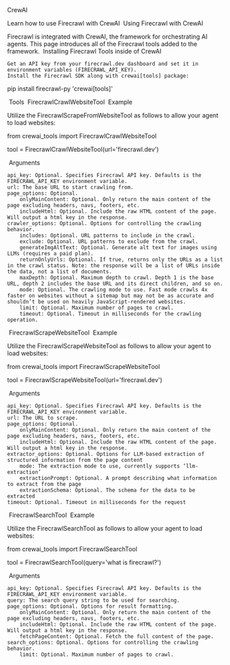 CrewAI

Learn how to use Firecrawl with CrewAI
​
Using Firecrawl with CrewAI

Firecrawl is integrated with CrewAI, the framework for orchestrating AI agents. This page introduces all of the Firecrawl tools added to the framework.
​
Installing Firecrawl Tools inside of CrewAI

    Get an API key from your firecrawl.dev dashboard and set it in environment variables (FIRECRAWL_API_KEY).
    Install the Firecrawl SDK along with crewai[tools] package:

pip install firecrawl-py 'crewai[tools]'

​
Tools
​
FirecrawlCrawlWebsiteTool
​
Example

Utilize the FirecrawlScrapeFromWebsiteTool as follows to allow your agent to load websites:

from crewai_tools import FirecrawlCrawlWebsiteTool

tool = FirecrawlCrawlWebsiteTool(url='firecrawl.dev')

​
Arguments

    api_key: Optional. Specifies Firecrawl API key. Defaults is the FIRECRAWL_API_KEY environment variable.
    url: The base URL to start crawling from.
    page_options: Optional.
        onlyMainContent: Optional. Only return the main content of the page excluding headers, navs, footers, etc.
        includeHtml: Optional. Include the raw HTML content of the page. Will output a html key in the response.
    crawler_options: Optional. Options for controlling the crawling behavior.
        includes: Optional. URL patterns to include in the crawl.
        exclude: Optional. URL patterns to exclude from the crawl.
        generateImgAltText: Optional. Generate alt text for images using LLMs (requires a paid plan).
        returnOnlyUrls: Optional. If true, returns only the URLs as a list in the crawl status. Note: the response will be a list of URLs inside the data, not a list of documents.
        maxDepth: Optional. Maximum depth to crawl. Depth 1 is the base URL, depth 2 includes the base URL and its direct children, and so on.
        mode: Optional. The crawling mode to use. Fast mode crawls 4x faster on websites without a sitemap but may not be as accurate and shouldn’t be used on heavily JavaScript-rendered websites.
        limit: Optional. Maximum number of pages to crawl.
        timeout: Optional. Timeout in milliseconds for the crawling operation.

​
FirecrawlScrapeWebsiteTool
​
Example

Utilize the FirecrawlScrapeWebsiteTool as follows to allow your agent to load websites:

from crewai_tools import FirecrawlScrapeWebsiteTool

tool = FirecrawlScrapeWebsiteTool(url='firecrawl.dev')

​
Arguments

    api_key: Optional. Specifies Firecrawl API key. Defaults is the FIRECRAWL_API_KEY environment variable.
    url: The URL to scrape.
    page_options: Optional.
        onlyMainContent: Optional. Only return the main content of the page excluding headers, navs, footers, etc.
        includeHtml: Optional. Include the raw HTML content of the page. Will output a html key in the response.
    extractor_options: Optional. Options for LLM-based extraction of structured information from the page content
        mode: The extraction mode to use, currently supports ‘llm-extraction’
        extractionPrompt: Optional. A prompt describing what information to extract from the page
        extractionSchema: Optional. The schema for the data to be extracted
    timeout: Optional. Timeout in milliseconds for the request

​
FirecrawlSearchTool
​
Example

Utilize the FirecrawlSearchTool as follows to allow your agent to load websites:

from crewai_tools import FirecrawlSearchTool

tool = FirecrawlSearchTool(query='what is firecrawl?')

​
Arguments

    api_key: Optional. Specifies Firecrawl API key. Defaults is the FIRECRAWL_API_KEY environment variable.
    query: The search query string to be used for searching.
    page_options: Optional. Options for result formatting.
        onlyMainContent: Optional. Only return the main content of the page excluding headers, navs, footers, etc.
        includeHtml: Optional. Include the raw HTML content of the page. Will output a html key in the response.
        fetchPageContent: Optional. Fetch the full content of the page.
    search_options: Optional. Options for controlling the crawling behavior.
        limit: Optional. Maximum number of pages to crawl.
